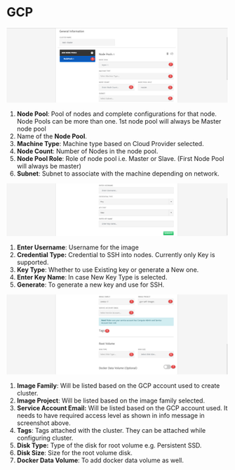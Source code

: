 # GCP

![1](imgs/1.jpg)

1. **Node Pool**: Pool of nodes and complete configurations for that node. Node Pools can be more than one. 1st node pool will always be Master node pool
2. Name of the **Node Pool**.
3. **Machine Type**: Machine type based on Cloud Provider selected. 
4. **Node Count**: Number of Nodes in the node pool.
5. **Node Pool Role**: Role of node pool i.e. Master or Slave. (First Node Pool will always be master)
6. **Subnet**: Subnet to associate with the machine depending on network.

![2](imgs/2.jpg)

1. **Enter Username**: Username for the image
2. **Credential Type:** Credential to SSH into nodes. Currently only Key is supported. 
3. **Key Type**: Whether to use Existing key or generate a New one.
4. **Enter Key Name**: In case New Key Type is selected.
5. **Generate**: To generate a new key and use for SSH.

![3](imgs/3.jpg)

1. **Image Family**: Will be listed based on the GCP account used to create cluster. 
2. **Image Project**: Will be listed based on the image family selected.
3. **Service Account Email:** Will be listed based on the GCP account used. It needs to have required access level as shown in info message in screenshot above. 
4. **Tags**: Tags attached with the cluster. They can be attached while configuring cluster. 
5. **Disk Type:** Type of the disk for root volume e.g. Persistent SSD.
6. **Disk Size**: Size for the root volume disk.
7. **Docker Data Volume**: To add docker data volume as well.